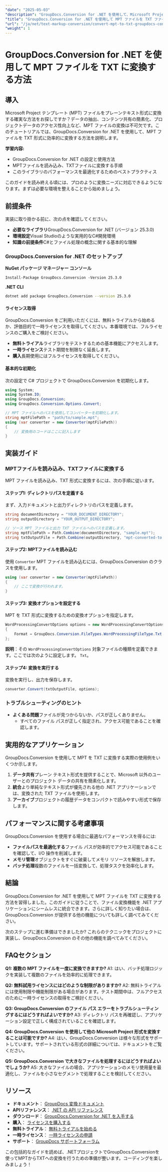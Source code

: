 ```yaml
---
"date": "2025-05-03"
"description": "GroupDocs.Conversion for .NET を使用して、Microsoft Project テンプレート (MPT) ファイルをプレーンテキスト形式に変換する方法を学びましょう。このステップバイステップガイドに従って、データ共有と統合のタスクを効率化しましょう。"
"title": "GroupDocs.Conversion for .NET を使用して MPT ファイルを TXT ファイルに変換する手順"
"url": "/ja/net/text-markup-conversion/convert-mpt-to-txt-groupdocs-conversion-net/"
"weight": 1
---
```


# GroupDocs.Conversion for .NET を使用して MPT ファイルを TXT に変換する方法

## 導入

Microsoft Project テンプレート (MPT) ファイルをプレーンテキスト形式に変換する確実な方法をお探しですか？データの抽出、コンテンツ共有の簡素化、プロジェクトデータのアクセス性向上など、MPT ファイルの変換は不可欠です。このチュートリアルでは、GroupDocs.Conversion for .NET を使用して、MPT ファイルを TXT 形式に効率的に変換する方法を説明します。

**学習内容:**
- GroupDocs.Conversion for .NET の設定と使用方法
- MPTファイルを読み込み、TXTファイルに変換する手順
- このライブラリのパフォーマンスを最適化するためのベストプラクティス

このガイドを読み終える頃には、プロのように変換ニーズに対応できるようになります。まずは必要な環境を整えることから始めましょう。

## 前提条件

実装に取り掛かる前に、次の点を確認してください。

- **必要なライブラリ**GroupDocs.Conversion for .NET (バージョン 25.3.0)
- **環境設定**Visual Studioのような実用的なC#開発環境
- **知識の前提条件**C#とファイル処理の概念に関する基本的な理解

### GroupDocs.Conversion for .NET のセットアップ

**NuGet パッケージ マネージャー コンソール**
```plaintext
Install-Package GroupDocs.Conversion -Version 25.3.0
```

**.NET CLI**
```bash
dotnet add package GroupDocs.Conversion --version 25.3.0
```

#### ライセンス取得

GroupDocs.Conversion をご利用いただくには、無料トライアルから始めるか、評価目的で一時ライセンスを取得してください。本番環境では、フルライセンスのご購入をご検討ください。

- **無料トライアル**ライブラリをテストするための基本機能にアクセスします。
- **一時ライセンス**テスト期間を制限なく延長します。
- **購入**長期使用にはフルライセンスを取得してください。

#### 基本的な初期化

次の設定で C# プロジェクトで GroupDocs.Conversion を初期化します。

```csharp
using System;
using System.IO;
using GroupDocs.Conversion;
using GroupDocs.Conversion.Options.Convert;

// MPT ファイルへのパスを使用してコンバーターを初期化します。
string mptFilePath = "path/to/sample.mpt";
using (var converter = new Converter(mptFilePath))
{
    // 変換用のコードはここに記入します
}
```

## 実装ガイド

### MPTファイルを読み込み、TXTファイルに変換する

MPT ファイルを読み込み、TXT 形式に変換するには、次の手順に従います。

#### ステップ1: ディレクトリパスを定義する

まず、入力ドキュメントと出力ディレクトリのパスを定義します。

```csharp
string documentDirectory = "YOUR_DOCUMENT_DIRECTORY";
string outputDirectory = "YOUR_OUTPUT_DIRECTORY";

// ソース MPT ファイルと出力 TXT ファイルへのパスを定義します。
string mptFilePath = Path.Combine(documentDirectory, "sample.mpt");
string txtOutputFile = Path.Combine(outputDirectory, "mpt-converted-to.txt");
```

#### ステップ2: MPTファイルを読み込む

使用 `Converter` MPT ファイルを読み込むには、GroupDocs.Conversion のクラスを使用します。

```csharp
using (var converter = new Converter(mptFilePath))
{
    // ここで変換が行われます。
}
```

#### ステップ3: 変換オプションを設定する

MPT を TXT 形式に変換するための変換オプションを指定します。

```csharp
WordProcessingConvertOptions options = new WordProcessingConvertOptions 
{ 
    Format = GroupDocs.Conversion.FileTypes.WordProcessingFileType.Txt 
};
```

**説明**：その `WordProcessingConvertOptions` 対象ファイルの種類を定義できます。ここでは次のように設定します。 `Txt`。

#### ステップ4: 変換を実行する

変換を実行し、出力を保存します。

```csharp
converter.Convert(txtOutputFile, options);
```

### トラブルシューティングのヒント

- **よくある問題**ファイルが見つからないか、パスが正しくありません。
  - すべてのファイル パスが正しく指定され、アクセス可能であることを確認します。

## 実用的なアプリケーション

GroupDocs.Conversion を使用して MPT を TXT に変換する実際の使用例をいくつか示します。

1. **データ共有**プレーン テキスト形式を提供することで、Microsoft 以外のユーザーとのプロジェクト データの共有を簡素化します。
2. **統合**より単純なテキスト形式が優先される他の .NET アプリケーションでは、変換された TXT ファイルを使用します。
3. **アーカイブ**プロジェクトの履歴データをコンパクトで読みやすい形式で保存します。

## パフォーマンスに関する考慮事項

GroupDocs.Conversion を使用する場合に最適なパフォーマンスを得るには:
- **ファイルパスを最適化する**ファイル パスが効率的でアクセス可能であることを確認して、I/O 操作を削減します。
- **メモリ管理**オブジェクトをすぐに破棄してメモリ リソースを解放します。
- **バッチ処理**複数のファイルを一括変換して、処理タスクを効率化します。

## 結論

GroupDocs.Conversion for .NET を使用して MPT ファイルを TXT に変換する方法を習得しました。このガイドに従うことで、ファイル変換機能を .NET アプリケーションにシームレスに統合できます。さらに詳しく知りたい場合は、GroupDocs.Conversion が提供する他の機能についても詳しく調べてみてください。

次のステップに進む準備はできましたか? これらのテクニックをプロジェクトに実装し、GroupDocs.Conversion のその他の機能を調べてみてください。

## FAQセクション

**Q1: 複数の MPT ファイルを一度に変換できますか?**
A1: はい、バッチ処理ロジックを実装して複数のファイルを効率的に処理できます。

**Q2: 無料試用ライセンスにはどのような制限がありますか?**
A2: 無料トライアルには使用制限や機能制限がある場合があります。テスト期間中は、フルアクセスのために一時ライセンスの取得をご検討ください。

**Q3: GroupDocs.Conversion のファイル パス エラーをトラブルシューティングするにはどうすればよいですか?**
A3: ディレクトリ パスを再確認し、アプリケーション設定で正しく構成されていることを確認します。

**Q4: GroupDocs.Conversion を使用して他の Microsoft Project 形式を変換することは可能ですか?**
A4: はい、GroupDocs.Conversion は様々な形式をサポートしています。サポートされている形式の詳細については、ドキュメントをご覧ください。

**Q5: GroupDocs.Conversion で大きなファイルを処理するにはどうすればよいでしょうか?**
A5: 大きなファイルの場合、アプリケーションのメモリ使用量を最適化し、ファイルを小さなセグメントで処理することを検討してください。

## リソース

- **ドキュメント**： [GroupDocs 変換ドキュメント](https://docs.groupdocs.com/conversion/net/)
- **APIリファレンス**： [.NET の API リファレンス](https://reference.groupdocs.com/conversion/net/)
- **ダウンロード**： [GroupDocs.Conversion for .NET を入手する](https://releases.groupdocs.com/conversion/net/)
- **購入**： [ライセンスを購入する](https://purchase.groupdocs.com/buy)
- **無料トライアル**： [無料トライアルを始める](https://releases.groupdocs.com/conversion/net/)
- **一時ライセンス**： [一時ライセンスの申請](https://purchase.groupdocs.com/temporary-license/)
- **サポート**： [GroupDocs サポートフォーラム](https://forum.groupdocs.com/c/conversion/10)

この包括的なガイドを読めば、.NETプロジェクトでGroupDocs.Conversionを使ってMPTからTXTへの変換を行うための準備が整います。コーディングを楽しみましょう！